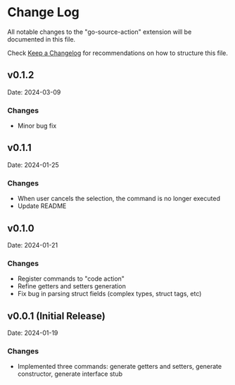 # Change Log

All notable changes to the "go-source-action" extension will be documented in this file.

Check [Keep a Changelog](http://keepachangelog.com/) for recommendations on how to structure this file.

v0.1.2
---
Date: 2024-03-09
### Changes
* Minor bug fix

v0.1.1
---
Date: 2024-01-25
### Changes
* When user cancels the selection, the command is no longer executed
* Update README

v0.1.0
---
Date: 2024-01-21
### Changes
* Register commands to "code action"
* Refine getters and setters generation
* Fix bug in parsing struct fields (complex types, struct tags, etc)

v0.0.1 (Initial Release)
---
Date: 2024-01-19
### Changes
* Implemented three commands: generate getters and setters, generate constructor, generate interface stub